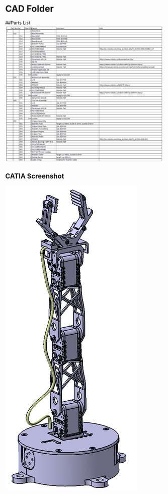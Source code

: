 # CAD Folder

##Parts List
![PARTS LIST](https://github.com/MonsisGit/MyRobot/blob/master/doc/images/parts_list.png)

## CATIA Screenshot
![CATIA Screenshot](https://github.com/MonsisGit/MyRobot/blob/master/doc/images/robot_arm_isometric.png)
